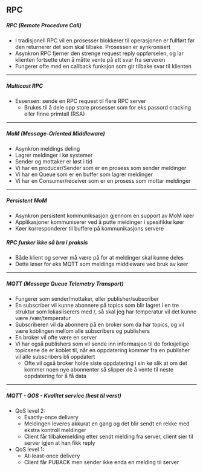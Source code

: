 
## RPC

##### RPC (Remote Procedure Call)
- I tradisjonell RPC vil en prosesser blokkerer til operasjonen er fullført før den returnerer det som skal tilbake. Prosessen er synkronisert
- Asynkron RPC fjerner den strenge request reply oppførselen, og lar klienten fortsette uten å måtte vente på ett svar fra serveren
- Fungerer ofte med en callback funksjon som gir tilbake svar til klienten

<hr>

##### Multicast RPC
- Essensen: sende en RPC request til flere RPC server
	- Brukes til å dele opp store prosesser som for eks passord cracking eller finne primtall (RSA)

<hr>

##### MoM (Message-Oriented Middleware)
- Asynkron meldings deling
- Lagrer meldinger i kø systemer
- Sender og mottaker er løst i tid
- Vi har en producer/Sender som er en prosess som sender meldinger
- Vi har en Queue som er en buffer som lagrer meldinger
- Vi har en Consumer/receiver som er en prosess som mottar meldinger

<hr>

##### Persistent MoM
- Asynkron persistent kommuniksasjon gjennom en support av MoM køer
- Applikasjoner kommuniserer ved å putte meldinger i spesifikke køer
- Køer korresponderer til buffere på kommunikasjons servere

##### RPC funker ikke så bra i praksis
-   Både klient og server må være på for at meldinger skal kunne deles
-   Dette løser for eks MQTT som meldings middleware ved bruk av køer


<hr>


##### MQTT (Message Queue Telemetry Transport)
-   Fungerer som sender/mottaker, eller publisher/subscriber
-   En subscriber vil kunne abonnere på topics som blir lagret i en tre struktur som lokasliserers med /, så skal jeg har temperatur vil det kunne være /vær/temperatur
-   Subscriberen vil da abonnere på en broker som da har topics, og vil være koblingen mellom alle subscribers og publishers
-   En broker vil ofte være en server
-   Vi har også publishers som vil sende inn informasjon til de forksjellige topicsene de er koblet til, når en oppdatering kommer fra en publisher vil alle subscribers bli oppdatert
	- Ofte vil også broker holde siste oppdatering i sin kø slik at om det kommer noen nye abonnenter så slipper de å vente til neste oppdatering for å få data


<hr>


##### MQTT - QOS - Kvalitet service (best til verst)
-   QoS level 2:
	- Exactly-once delivery
	-   Meldingen leveres akkurat en gang og det blir sendt en rekke med ekstra kontroll meldinger
	-   Client får tilbakemelding etter sendt melding fra server, client sier til server igjen at han fikk reply
-   QoS level 1:
	-   At-least-once delivery
	-   Client får PUBACK men sender ikke enda en melding til server
